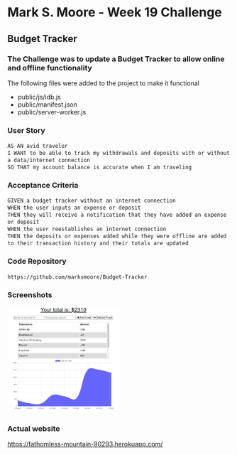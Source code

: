 # Mark S. Moore - Week 19 Challenge

## Budget Tracker

### The Challenge was to update a Budget Tracker to allow online and offline functionality

The following files were added to the project to make it functional
* public/js/idb.js
* public/manifest.json
* public/server-worker.js

### User Story

    AS AN avid traveler
    I WANT to be able to track my withdrawals and deposits with or without a data/internet connection
    SO THAT my account balance is accurate when I am traveling

### Acceptance Criteria

    GIVEN a budget tracker without an internet connection
    WHEN the user inputs an expense or deposit
    THEN they will receive a notification that they have added an expense or deposit
    WHEN the user reestablishes an internet connection
    THEN the deposits or expenses added while they were offline are added to their transaction history and their totals are updated

### Code Repository

    https://github.com/marksmoore/Budget-Tracker


### Screenshots

<img src="./Budget-Tracker.jpg" style="width: 50%; height=auto;">

### Actual website

<https://fathomless-mountain-90293.herokuapp.com/>
